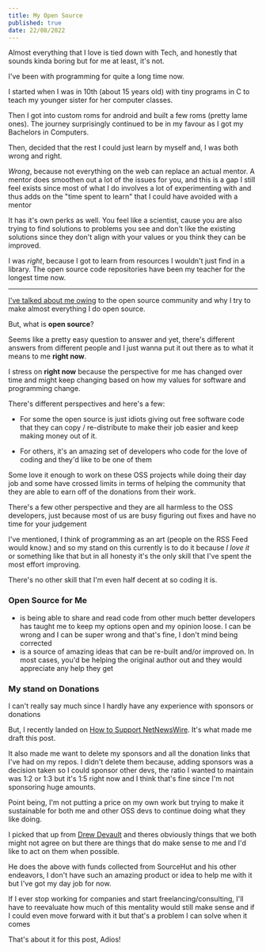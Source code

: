 ```yaml
---
title: My Open Source
published: true
date: 22/08/2022
---
```


Almost everything that I love is tied down with Tech, and honestly that sounds
kinda boring but for me at least, it's not.

I've been with programming for quite a long time now.

I started when I was in 10th (about 15 years old) with tiny programs in C to
teach my younger sister for her computer classes.

Then I got into custom roms for android and built a few roms (pretty lame ones).
The journey surprisingly continued to be in my favour as I got my Bachelors in
Computers.

Then, decided that the rest I could just learn by myself and, I was both wrong
and right.

_Wrong_, because not everything on the web can replace an actual mentor. A
mentor does smoothen out a lot of the issues for you, and this is a gap I still
feel exists since most of what I do involves a lot of experimenting with and
thus adds on the "time spent to learn" that I could have avoided with a mentor

It has it's own perks as well. You feel like a scientist, cause you are also
trying to find solutions to problems you see and don't like the existing
solutions since they don't align with your values or you think they can be
improved.

I was _right_, because I got to learn from resources I wouldn't just find in a
library. The open source code repositories have been my teacher for the longest
time now.

---

[I've talked about me owing](writing/i-owe-the-oss-community) to the open source
community and why I try to make almost everything I do open source.

But, what is **open source**?

Seems like a pretty easy question to answer and yet, there's different answers
from different people and I just wanna put it out there as to what it means to
me **right now**.

I stress on **right now** because the perspective for me has changed over time
and might keep changing based on how my values for software and programming
change.

There's different perspectives and here's a few:

- For some the open source is just idiots giving out free software code that
  they can copy / re-distribute to make their job easier and keep making money
  out of it.

- For others, it's an amazing set of developers who code for the love of coding
  and they'd like to be one of them

Some love it enough to work on these OSS projects while doing their day job and
some have crossed limits in terms of helping the community that they are able to
earn off of the donations from their work.

There's a few other perspective and they are all harmless to the OSS developers,
just because most of us are busy figuring out fixes and have no time for your
judgement

I've mentioned, I think of programming as an art (people on the RSS Feed would
know.) and so my stand on this currently is to do it because _I love it_ or
something like that but in all honesty it's the only skill that I've spent the
most effort improving.

There's no other skill that I'm even half decent at so coding it is.

### Open Source for Me

- is being able to share and read code from other much better developers has
  taught me to keep my options open and my opinion loose. I can be wrong and I
  can be super wrong and that's fine, I don't mind being corrected
- is a source of amazing ideas that can be re-built and/or improved on. In most
  cases, you'd be helping the original author out and they would appreciate any
  help they get

### My stand on Donations

I can't really say much since I hardly have any experience with sponsors or
donations

But, I recently landed on
[How to Support NetNewsWire](https://github.com/Ranchero-Software/NetNewsWire/blob/main/Technotes/HowToSupportNetNewsWire.markdown).
It's what made me draft this post.

It also made me want to delete my sponsors and all the donation links that I've
had on my repos. I didn't delete them because, adding sponsors was a decision
taken so I could sponsor other devs, the ratio I wanted to maintain was 1:2 or
1:3 but it's 1:5 right now and I think that's fine since I'm not sponsoring huge
amounts.

Point being, I'm not putting a price on my own work but trying to make it
sustainable for both me and other OSS devs to continue doing what they like
doing.

I picked that up from [Drew Devault](https://drewdevault.com/) and theres
obviously things that we both might not agree on but there are things that do
make sense to me and I'd like to act on them when possible.

He does the above with funds collected from SourceHut and his other endeavors, I
don't have such an amazing product or idea to help me with it but I've got my
day job for now.

If I ever stop working for companies and start freelancing/consulting, I'll have
to reevaluate how much of this mentality would still make sense and if I could
even move forward with it but that's a problem I can solve when it comes

That's about it for this post, Adios!
